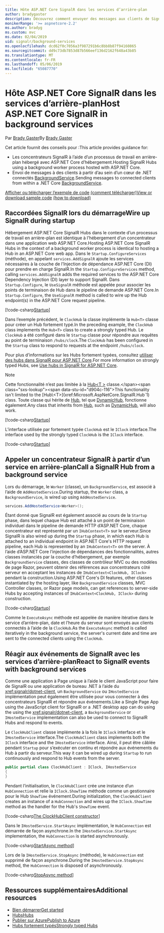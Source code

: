 ```yaml
---
title: Hôte ASP.NET Core SignalR dans les services d’arrière-plan
author: bradygaster
description: Découvrez comment envoyer des messages aux clients de SignalR à partir de classes de .NET Core BackgroundService.
monikerRange: '>= aspnetcore-2.2'
ms.author: bradyg
ms.custom: mvc
ms.date: 02/04/2019
uid: signalr/background-services
ms.openlocfilehash: dcd62f0c7056a3f987291b6c8bb8b87f94160865
ms.sourcegitcommit: dd9c73db7853d87b566eef136d2162f648a43b85
ms.translationtype: MT
ms.contentlocale: fr-FR
ms.lasthandoff: 05/06/2019
ms.locfileid: "65087770"
---
```

# <a name="host-aspnet-core-signalr-in-background-services"></a><span data-ttu-id="d904c-103">Hôte ASP.NET Core SignalR dans les services d’arrière-plan</span><span class="sxs-lookup"><span data-stu-id="d904c-103">Host ASP.NET Core SignalR in background services</span></span>

<span data-ttu-id="d904c-104">Par [Brady Gaster](https://twitter.com/bradygaster)</span><span class="sxs-lookup"><span data-stu-id="d904c-104">By [Brady Gaster](https://twitter.com/bradygaster)</span></span>

<span data-ttu-id="d904c-105">Cet article fournit des conseils pour :</span><span class="sxs-lookup"><span data-stu-id="d904c-105">This article provides guidance for:</span></span>

* <span data-ttu-id="d904c-106">Les concentrateurs SignalR à l’aide d’un processus de travail en arrière-plan hébergé avec ASP.NET Core d’hébergement.</span><span class="sxs-lookup"><span data-stu-id="d904c-106">Hosting SignalR Hubs using a background worker process hosted with ASP.NET Core.</span></span>
* <span data-ttu-id="d904c-107">Envoi de messages à des clients à partir d’au sein d’un cœur de .NET connectés [BackgroundService](xref:Microsoft.Extensions.Hosting.BackgroundService).</span><span class="sxs-lookup"><span data-stu-id="d904c-107">Sending messages to connected clients from within a .NET Core [BackgroundService](xref:Microsoft.Extensions.Hosting.BackgroundService).</span></span>

<span data-ttu-id="d904c-108">[Afficher ou télécharger l’exemple de code](https://github.com/aspnet/AspNetCore.Docs/tree/master/aspnetcore/signalr/background-service/sample/) [(comment télécharger)](xref:index#how-to-download-a-sample)</span><span class="sxs-lookup"><span data-stu-id="d904c-108">[View or download sample code](https://github.com/aspnet/AspNetCore.Docs/tree/master/aspnetcore/signalr/background-service/sample/) [(how to download)](xref:index#how-to-download-a-sample)</span></span>

## <a name="wire-up-signalr-during-startup"></a><span data-ttu-id="d904c-109">Raccordées SignalR lors du démarrage</span><span class="sxs-lookup"><span data-stu-id="d904c-109">Wire up SignalR during startup</span></span>

<span data-ttu-id="d904c-110">Hébergement ASP.NET Core SignalR Hubs dans le contexte d’un processus de travail en arrière-plan est identique à l’hébergement d’un concentrateur dans une application web ASP.NET Core.</span><span class="sxs-lookup"><span data-stu-id="d904c-110">Hosting ASP.NET Core SignalR Hubs in the context of a background worker process is identical to hosting a Hub in an ASP.NET Core web app.</span></span> <span data-ttu-id="d904c-111">Dans le `Startup.ConfigureServices` (méthode), en appelant `services.AddSignalR` ajoute les services nécessaires à la couche de l’Injection de dépendance ASP.NET Core (DI) pour prendre en charge SignalR.</span><span class="sxs-lookup"><span data-stu-id="d904c-111">In the `Startup.ConfigureServices` method, calling `services.AddSignalR` adds the required services to the ASP.NET Core Dependency Injection (DI) layer to support SignalR.</span></span> <span data-ttu-id="d904c-112">Dans `Startup.Configure`, le `UseSignalR` méthode est appelée pour associer les points de terminaison de Hub dans le pipeline de demande ASP.NET Core.</span><span class="sxs-lookup"><span data-stu-id="d904c-112">In `Startup.Configure`, the `UseSignalR` method is called to wire up the Hub endpoint(s) in the ASP.NET Core request pipeline.</span></span>

[!code-csharp[Startup](background-service/sample/Server/Startup.cs?name=Startup)]

<span data-ttu-id="d904c-113">Dans l’exemple précédent, le `ClockHub` la classe implémente la `Hub<T>` classe pour créer un Hub fortement typé.</span><span class="sxs-lookup"><span data-stu-id="d904c-113">In the preceding example, the `ClockHub` class implements the `Hub<T>` class to create a strongly typed Hub.</span></span> <span data-ttu-id="d904c-114">Le `ClockHub` a été configuré dans le `Startup` classe pour répondre aux requêtes au point de terminaison `/hubs/clock`.</span><span class="sxs-lookup"><span data-stu-id="d904c-114">The `ClockHub` has been configured in the `Startup` class to respond to requests at the endpoint `/hubs/clock`.</span></span>

<span data-ttu-id="d904c-115">Pour plus d’informations sur les Hubs fortement typées, consultez [utiliser des hubs dans SignalR pour ASP.NET Core](xref:signalr/hubs#strongly-typed-hubs).</span><span class="sxs-lookup"><span data-stu-id="d904c-115">For more information on strongly typed Hubs, see [Use hubs in SignalR for ASP.NET Core](xref:signalr/hubs#strongly-typed-hubs).</span></span>

> [!NOTE]
> <span data-ttu-id="d904c-116">Cette fonctionnalité n’est pas limitée à la [Hub\<T >](xref:Microsoft.AspNetCore.SignalR.Hub`1) classe.</span><span class="sxs-lookup"><span data-stu-id="d904c-116">This functionality isn't limited to the [Hub\<T>](xref:Microsoft.AspNetCore.SignalR.Hub`1) class.</span></span> <span data-ttu-id="d904c-117">Toute classe qui hérite de [Hub](xref:Microsoft.AspNetCore.SignalR.Hub), tel que [DynamicHub](xref:Microsoft.AspNetCore.SignalR.DynamicHub), fonctionne également.</span><span class="sxs-lookup"><span data-stu-id="d904c-117">Any class that inherits from [Hub](xref:Microsoft.AspNetCore.SignalR.Hub), such as [DynamicHub](xref:Microsoft.AspNetCore.SignalR.DynamicHub), will also work.</span></span>

[!code-csharp[Startup](background-service/sample/Server/ClockHub.cs?name=ClockHub)]

<span data-ttu-id="d904c-118">L’interface utilisée par fortement typée `ClockHub` est le `IClock` interface.</span><span class="sxs-lookup"><span data-stu-id="d904c-118">The interface used by the strongly typed `ClockHub` is the `IClock` interface.</span></span>

[!code-csharp[Startup](background-service/sample/HubServiceInterfaces/IClock.cs?name=IClock)]

## <a name="call-a-signalr-hub-from-a-background-service"></a><span data-ttu-id="d904c-119">Appeler un concentrateur SignalR à partir d’un service en arrière-plan</span><span class="sxs-lookup"><span data-stu-id="d904c-119">Call a SignalR Hub from a background service</span></span>

<span data-ttu-id="d904c-120">Lors du démarrage, le `Worker` (classe), un `BackgroundService`, est associé à l’aide de `AddHostedService`.</span><span class="sxs-lookup"><span data-stu-id="d904c-120">During startup, the `Worker` class, a `BackgroundService`, is wired up using `AddHostedService`.</span></span>

```csharp
services.AddHostedService<Worker>();
```

<span data-ttu-id="d904c-121">Étant donné que SignalR est également associé au cours de la `Startup` phase, dans lequel chaque Hub est attaché à un point de terminaison individuel dans le pipeline de demande HTTP d’ASP.NET Core, chaque concentrateur est représenté par un `IHubContext<T>` sur le serveur.</span><span class="sxs-lookup"><span data-stu-id="d904c-121">Since SignalR is also wired up during the `Startup` phase, in which each Hub is attached to an individual endpoint in ASP.NET Core's HTTP request pipeline, each Hub is represented by an `IHubContext<T>` on the server.</span></span> <span data-ttu-id="d904c-122">À l’aide d’ASP.NET Core l’injection de dépendances des fonctionnalités, autres classes instanciés par la couche d’hébergement, par exemple `BackgroundService` classes, des classes de contrôleur MVC ou des modèles de page Razor, peuvent obtenir des références aux concentrateurs côté serveur en acceptant les instances de `IHubContext<ClockHub, IClock>` pendant la construction.</span><span class="sxs-lookup"><span data-stu-id="d904c-122">Using ASP.NET Core's DI features, other classes instantiated by the hosting layer, like `BackgroundService` classes, MVC Controller classes, or Razor page models, can get references to server-side Hubs by accepting instances of `IHubContext<ClockHub, IClock>` during construction.</span></span>

[!code-csharp[Startup](background-service/sample/Server/Worker.cs?name=Worker)]

<span data-ttu-id="d904c-123">Comme le `ExecuteAsync` méthode est appelée de manière itérative dans le service d’arrière-plan, date et l’heure du serveur sont envoyés aux clients connectés à l’aide de la `ClockHub`.</span><span class="sxs-lookup"><span data-stu-id="d904c-123">As the `ExecuteAsync` method is called iteratively in the background service, the server's current date and time are sent to the connected clients using the `ClockHub`.</span></span>

## <a name="react-to-signalr-events-with-background-services"></a><span data-ttu-id="d904c-124">Réagir aux événements de SignalR avec les services d’arrière-plan</span><span class="sxs-lookup"><span data-stu-id="d904c-124">React to SignalR events with background services</span></span>

<span data-ttu-id="d904c-125">Comme une application à Page unique à l’aide le client JavaScript pour faire de SignalR ou une application de bureau .NET à l’aide du <xref:signalr/dotnet-client>, un `BackgroundService` ou `IHostedService` implémentation peut également être utilisée pour vous connecter à des concentrateurs SignalR et répondre aux événements.</span><span class="sxs-lookup"><span data-stu-id="d904c-125">Like a Single Page App using the JavaScript client for SignalR or a .NET desktop app can do using the using the <xref:signalr/dotnet-client>, a `BackgroundService` or `IHostedService` implementation can also be used to connect to SignalR Hubs and respond to events.</span></span>

<span data-ttu-id="d904c-126">Le `ClockHubClient` classe implémente à la fois le `IClock` interface et le `IHostedService` interface.</span><span class="sxs-lookup"><span data-stu-id="d904c-126">The `ClockHubClient` class implements both the `IClock` interface and the `IHostedService` interface.</span></span> <span data-ttu-id="d904c-127">Ainsi, il peut être câblée pendant `Startup` pour s’exécuter en continu et répondre aux événements du Hub à partir du serveur.</span><span class="sxs-lookup"><span data-stu-id="d904c-127">This way it can be wired up during `Startup` to run continuously and respond to Hub events from the server.</span></span> 

```csharp
public partial class ClockHubClient : IClock, IHostedService
{
}
```

<span data-ttu-id="d904c-128">Pendant l’initialisation, le `ClockHubClient` crée une instance d’un `HubConnection` et relie la `IClock.ShowTime` méthode comme un gestionnaire pour le Hub `ShowTime` événement.</span><span class="sxs-lookup"><span data-stu-id="d904c-128">During initialization, the `ClockHubClient` creates an instance of a `HubConnection` and wires up the `IClock.ShowTime` method as the handler for the Hub's `ShowTime` event.</span></span>

[!code-csharp[The ClockHubClient constructor](background-service/sample/Clients.ConsoleTwo/ClockHubClient.cs?name=ClockHubClientCtor)]

<span data-ttu-id="d904c-129">Dans le `IHostedService.StartAsync` implémentation, le `HubConnection` est démarrée de façon asynchrone.</span><span class="sxs-lookup"><span data-stu-id="d904c-129">In the `IHostedService.StartAsync` implementation, the `HubConnection` is started asynchronously.</span></span>

[!code-csharp[StartAsync method](background-service/sample/Clients.ConsoleTwo/ClockHubClient.cs?name=StartAsync)]

<span data-ttu-id="d904c-130">Lors de la `IHostedService.StopAsync` (méthode), le `HubConnection` est supprimé de façon asynchrone.</span><span class="sxs-lookup"><span data-stu-id="d904c-130">During the `IHostedService.StopAsync` method, the `HubConnection` is disposed of asynchronously.</span></span>

[!code-csharp[StopAsync method](background-service/sample/Clients.ConsoleTwo/ClockHubClient.cs?name=StopAsync)]

## <a name="additional-resources"></a><span data-ttu-id="d904c-131">Ressources supplémentaires</span><span class="sxs-lookup"><span data-stu-id="d904c-131">Additional resources</span></span>

* [<span data-ttu-id="d904c-132">Bien démarrer</span><span class="sxs-lookup"><span data-stu-id="d904c-132">Get started</span></span>](xref:tutorials/signalr)
* [<span data-ttu-id="d904c-133">Hubs</span><span class="sxs-lookup"><span data-stu-id="d904c-133">Hubs</span></span>](xref:signalr/hubs)
* [<span data-ttu-id="d904c-134">Publier sur Azure</span><span class="sxs-lookup"><span data-stu-id="d904c-134">Publish to Azure</span></span>](xref:signalr/publish-to-azure-web-app)
* [<span data-ttu-id="d904c-135">Hubs fortement typés</span><span class="sxs-lookup"><span data-stu-id="d904c-135">Strongly typed Hubs</span></span>](xref:signalr/hubs#strongly-typed-hubs)
